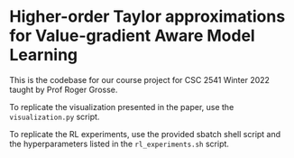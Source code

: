 # Higher-order Taylor approximations for Value-gradient Aware Model Learning

This is the codebase for our course project for CSC 2541 Winter 2022 taught by Prof Roger Grosse.

To replicate the visualization presented in the paper, use the `visualization.py` script.

To replicate the RL experiments, use the provided sbatch shell script and the hyperparameters listed in the `rl_experiments.sh` script.
